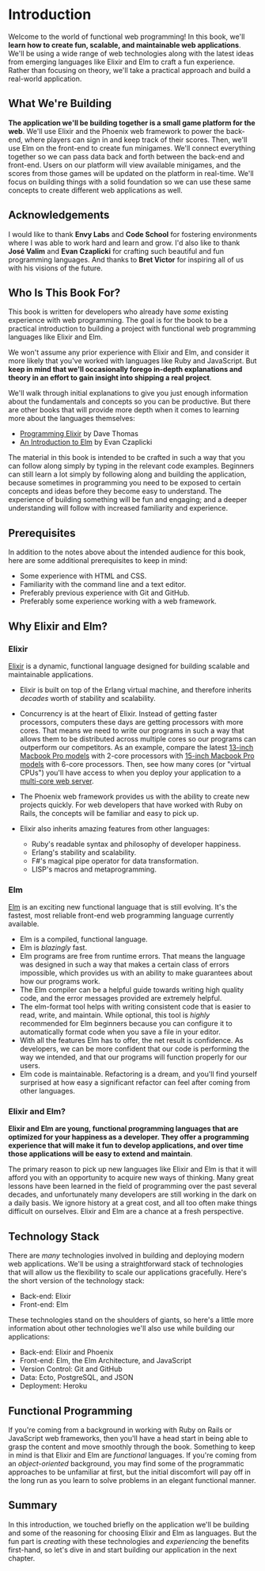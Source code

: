 # Introduction

Welcome to the world of functional web programming! In this book, we'll **learn
how to create fun, scalable, and maintainable web applications**. We'll be
using a wide range of web technologies along with the latest ideas from
emerging languages like Elixir and Elm to craft a fun experience. Rather than
focusing on theory, we'll take a practical approach and build a real-world
application.

## What We're Building

**The application we'll be building together is a small game platform for the
web**. We'll use Elixir and the Phoenix web framework to power the back-end,
where players can sign in and keep track of their scores. Then, we'll use Elm
on the front-end to create fun minigames. We'll connect everything together so
we can pass data back and forth between the back-end and front-end. Users on
our platform will view available minigames, and the scores from those games
will be updated on the platform in real-time. We'll focus on building things
with a solid foundation so we can use these same concepts to create different
web applications as well.

## Acknowledgements

I would like to thank **Envy Labs** and **Code School** for fostering
environments where I was able to work hard and learn and grow. I'd also like
to thank **José Valim** and **Evan Czaplicki** for crafting such beautiful and
fun programming languages. And thanks to **Bret Victor** for inspiring all of
us with his visions of the future.

## Who Is This Book For?

This book is written for developers who already have _some_ existing experience
with web programming. The goal is for the book to be a practical introduction
to building a project with functional web programming languages like Elixir and
Elm.

We won't assume any prior experience with Elixir and Elm, and consider it more
likely that you've worked with languages like Ruby and JavaScript. But **keep
in mind that we'll occasionally forego in-depth explanations and theory in an
effort to gain insight into shipping a real project**.

We'll walk through initial explanations to give you just enough information
about the fundamentals and concepts so you can be productive. But there are
other books that will provide more depth when it comes to learning more about
the languages themselves:

- [Programming Elixir](https://pragprog.com/book/elixir16/programming-elixir-1-6)
  by Dave Thomas
- [An Introduction to Elm](https://guide.elm-lang.org) by Evan Czaplicki

The material in this book is intended to be crafted in such a way that you can
follow along simply by typing in the relevant code examples. Beginners can
still learn a lot simply by following along and building the application,
because sometimes in programming you need to be exposed to certain concepts and
ideas before they become easy to understand. The experience of building
something will be fun and engaging; and a deeper understanding will follow with
increased familiarity and experience.

## Prerequisites

In addition to the notes above about the intended audience for this book, here
are some additional prerequisites to keep in mind:

- Some experience with HTML and CSS.
- Familiarity with the command line and a text editor.
- Preferably previous experience with Git and GitHub.
- Preferably some experience working with a web framework.

## Why Elixir and Elm?

### Elixir

[Elixir](http://elixir-lang.org) is a dynamic, functional language designed for
building scalable and maintainable applications.

- Elixir is built on top of the Erlang virtual machine, and therefore inherits
  _decades_ worth of stability and scalability.
- Concurrency is at the heart of Elixir. Instead of getting faster processors,
  computers these days are getting processors with more cores. That means we
  need to write our programs in such a way that allows them to be distributed
  across multiple cores so our programs can outperform our competitors. As an
  example, compare the latest
  [13-inch Macbook Pro models](http://www.apple.com/shop/buy-mac/macbook-pro/13-inch)
  with 2-core processors with
  [15-inch Macbook Pro models](http://www.apple.com/shop/buy-mac/macbook-pro/15-inch)
  with 6-core processors. Then, see how many cores (or "virtual CPUs") you'll
  have access to when you deploy your application to a
  [multi-core web server](https://www.digitalocean.com/pricing/#droplet).
- The Phoenix web framework provides us with the ability to create new projects
  quickly. For web developers that have worked with Ruby on Rails, the concepts
  will be familiar and easy to pick up.
- Elixir also inherits amazing features from other languages:

  - Ruby's readable syntax and philosophy of developer happiness.
  - Erlang's stability and scalability.
  - F#'s magical pipe operator for data transformation.
  - LISP's macros and metaprogramming.

### Elm

[Elm](http://elm-lang.org) is an exciting new functional language that is still
evolving. It's the fastest, most reliable front-end web programming language
currently available.

- Elm is a compiled, functional language.
- Elm is _blazingly_ fast.
- Elm programs are free from runtime errors. That means the language was
  designed in such a way that makes a certain class of errors impossible, which
  provides us with an ability to make guarantees about how our programs work.
- The Elm compiler can be a helpful guide towards writing high quality code,
  and the error messages provided are extremely helpful.
- The elm-format tool helps with writing consistent code that is easier to
  read, write, and maintain. While optional, this tool is _highly_ recommended
  for Elm beginners because you can configure it to automatically format code
  when you save a file in your editor.
- With all the features Elm has to offer, the net result is confidence. As
  developers, we can be more confident that our code is performing the way
  we intended, and that our programs will function properly for our users.
- Elm code is maintainable. Refactoring is a dream, and you'll find yourself
  surprised at how easy a significant refactor can feel after coming from other
  languages.

### Elixir and Elm?

**Elixir and Elm are young, functional programming languages that are optimized
for your happiness as a developer. They offer a programming experience that
will make it fun to develop applications, and over time those applications will
be easy to extend and maintain**.

The primary reason to pick up new languages like Elixir and Elm is that it will
afford you with an opportunity to acquire new ways of thinking. Many great
lessons have been learned in the field of programming over the past several
decades, and unfortunately many developers are still working in the dark on a
daily basis. We ignore history at a great cost, and all too often make things
difficult on ourselves. Elixir and Elm are a chance at a fresh perspective.

## Technology Stack

There are _many_ technologies involved in building and deploying modern web
applications. We'll be using a straightforward stack of technologies that will
allow us the flexibility to scale our applications gracefully. Here's the short
version of the technology stack:

- Back-end: Elixir
- Front-end: Elm

These technologies stand on the shoulders of giants, so here's a little more
information about other technologies we'll also use while building our
applications:

- Back-end: Elixir and Phoenix
- Front-end: Elm, the Elm Architecture, and JavaScript
- Version Control: Git and GitHub
- Data: Ecto, PostgreSQL, and JSON
- Deployment: Heroku

## Functional Programming

If you're coming from a background in working with Ruby on Rails or JavaScript
web frameworks, then you'll have a head start in being able to grasp the
content and move smoothly through the book. Something to keep in mind is that
Elixir and Elm are _functional_ languages. If you're coming from an
_object-oriented_ background, you may find some of the programmatic approaches
to be unfamiliar at first, but the initial discomfort will pay off in the long
run as you learn to solve problems in an elegant functional manner.

## Summary

In this introduction, we touched briefly on the application we'll be building
and some of the reasoning for choosing Elixir and Elm as languages. But the
fun part is _creating_ with these technologies and _experiencing_ the benefits
first-hand, so let's dive in and start building our application in the next
chapter.
